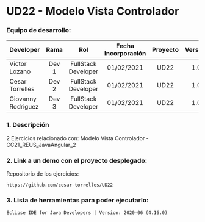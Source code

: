# UD22 - Modelo Vista Controlador


### Equipo de desarrollo:

| Developer | Rama | Rol | Fecha Incorporación | Proyecto | Versión |
| --- | :---:  | :---:  | :---:  | :---: | :---:  |
| Victor Lozano | Dev 1 | FullStack Developer | 01/02/2021 | UD22 | 1.0  |
| Cesar Torrelles | Dev 2 | FullStack Developer | 01/02/2021 |  UD22  | 1.0  | 
| Giovanny Rodriguez | Dev 3 | FullStack Developer| 01/02/2021 |  UD22  | 1.0  |

### 1. Descripción

2 Ejercicios  relacionado con:
Modelo Vista Controlador -
CC21_REUS_JavaAngular_2

###  2. Link a un demo con el proyecto desplegado:

Repositorio de los ejercicios:
```
https://github.com/cesar-torrelles/UD22
```
###   3. Lista de herramientas para poder ejecutarlo:
```
Eclipse IDE for Java Developers | Version: 2020-06 (4.16.0)
```
